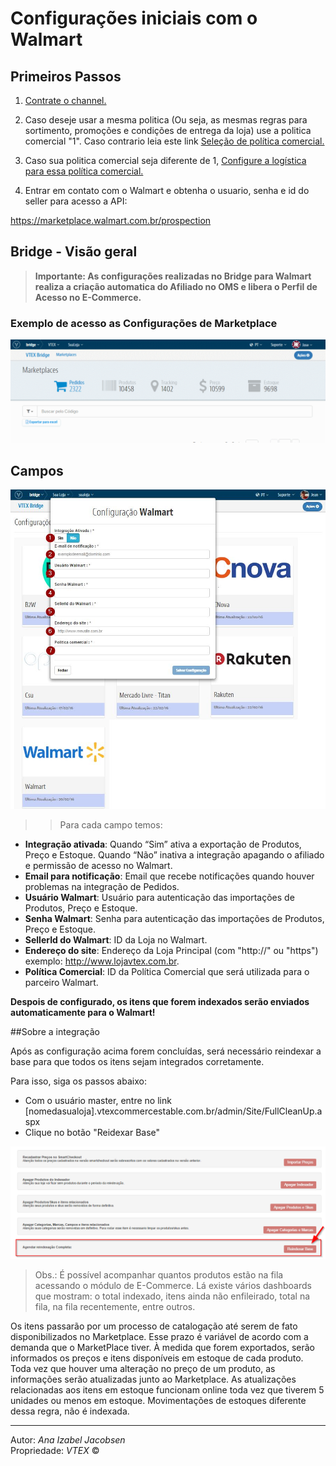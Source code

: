 # Configurações iniciais com o Walmart

## Primeiros Passos

1. [Contrate o channel.](http://help.vtex.com/hc/pt-br/articles/213517308-Channel)

2. Caso deseje usar a mesma politica (Ou seja, as mesmas regras para sortimento, promoções e condições de entrega da loja) use a politica comercial "1".
Caso contrario leia este link [Seleção de política comercial.](http://help.vtex.com/hc/pt-br/articles/214166227)

3. Caso sua politica comercial seja diferente de 1, [Configure a logística para essa política comercial.](http://help.vtex.com/hc/pt-br/articles/214166667-Atualiza%C3%A7%C3%A3o-de-estoque)

4. Entrar em contato com o Walmart e obtenha o usuario, senha e id do seller para acesso a API:

https://marketplace.walmart.com.br/prospection

## Bridge - Visão geral


>**Importante: As configurações realizadas no Bridge para Walmart realiza a criação automatica do Afiliado no OMS e libera o Perfil de Acesso no E-Commerce.**

### Exemplo de acesso as Configurações de Marketplace

![Config walmart](Walmartgif.gif)

## Campos

![Campos walmart](walmart.png)

>>Para cada campo temos:

* **Integração ativada**: Quando “Sim” ativa a exportação de Produtos, Preço e Estoque. Quando “Não” inativa a integração apagando o afiliado e permissão de acesso no Walmart.
* **Email para notificação**: Email que recebe notificações quando houver problemas na integração de Pedidos.
* **Usuário Walmart**: Usuário para autenticação das importações de Produtos, Preço e Estoque.
* **Senha Walmart**: Senha para autenticação das importações de Produtos, Preço e Estoque.
* **SellerId do Walmart**: ID da Loja no Walmart.
* **Endereço do site**: Endereço da Loja Principal (com "http://" ou "https") exemplo: http://www.lojavtex.com.br.
* **Política Comercial**: ID da Política Comercial que será utilizada para o parceiro Walmart.

**Despois de configurado, os itens que forem indexados serão enviados automaticamente para o Walmart!**


##Sobre a integração

Após as configuração acima forem concluídas, será necessário reindexar a base para que todos os itens sejam integrados corretamente.

Para isso, siga os passos abaixo:

* Com o usuário master, entre no link [nomedasualoja].vtexcommercestable.com.br/admin/Site/FullCleanUp.aspx
* Clique no botão "Reidexar Base"


![Campos Cnova](reindexacao.png)

> Obs.: É possível acompanhar quantos produtos estão na fila acessando o módulo de E-Commerce. Lá existe vários dashboards que mostram: o total indexado, itens ainda não enfileirado, total na fila, na fila recentemente, entre outros.


Os itens passarão por um processo de catalogação até serem de fato disponibilizados no Marketplace. Esse prazo é variável de acordo com a demanda que o MarketPlace tiver. À medida que forem exportados, serão informados os preços e itens disponíveis em estoque de cada produto. Toda vez que houver uma alteração no preço de um produto, as informações serão atualizadas junto ao Marketplace. As atualizações relacionadas aos itens em estoque funcionam online toda vez que tiverem 5 unidades ou menos em estoque. Movimentações de estoques diferente dessa regra, não é indexada.

---

Autor: _Ana Izabel Jacobsen_</br>
Propriedade: _VTEX_ &copy;</br>
